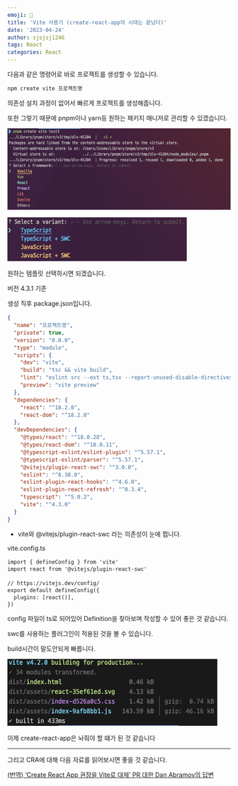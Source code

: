 ```yaml
---
emoji: 🍪
title: 'Vite 사용기 (create-react-app의 시대는 끝났다)'
date: '2023-04-24'
author: sjsjsj1246
tags: React
categories: React
---
```


다음과 같은 명령어로 바로 프로젝트를 생성할 수 있습니다.

```bash
npm create vite 프로젝트명
```

의존성 설치 과정이 없어서 빠르게 프로젝트를 생성해줍니다.

또한 그렇기 때문에 pnpm이나 yarn등 원하는 패키지 매니저로 관리할 수 있겠습니다.

![Untitled](./Untitled.png)

![Untitled](./Untitled%201.png)

원하는 템플릿 선택하시면 되겠습니다.

버전 4.3.1 기준

생성 직후 package.json입니다.

```json
{
  "name": "프로젝트명",
  "private": true,
  "version": "0.0.0",
  "type": "module",
  "scripts": {
    "dev": "vite",
    "build": "tsc && vite build",
    "lint": "eslint src --ext ts,tsx --report-unused-disable-directives --max-warnings 0",
    "preview": "vite preview"
  },
  "dependencies": {
    "react": "^18.2.0",
    "react-dom": "^18.2.0"
  },
  "devDependencies": {
    "@types/react": "^18.0.28",
    "@types/react-dom": "^18.0.11",
    "@typescript-eslint/eslint-plugin": "^5.57.1",
    "@typescript-eslint/parser": "^5.57.1",
    "@vitejs/plugin-react-swc": "^3.0.0",
    "eslint": "^8.38.0",
    "eslint-plugin-react-hooks": "^4.6.0",
    "eslint-plugin-react-refresh": "^0.3.4",
    "typescript": "^5.0.2",
    "vite": "^4.3.0"
  }
}
```

- vite와 @vitejs/plugin-react-swc 라는 의존성이 눈에 띕니다.

vite.config.ts

```tsx
import { defineConfig } from 'vite'
import react from '@vitejs/plugin-react-swc'

// https://vitejs.dev/config/
export default defineConfig({
  plugins: [react()],
})
```

config 파일이 ts로 되어있어 Definition을 찾아보며 작성할 수 있어 좋은 것 같습니다.

swc를 사용하는 플러그인이 적용된 것을 볼 수 있습니다.

build시간이 말도안되게 빠릅니다.

![Untitled](./Untitled%202.png)

이제 create-react-app은 놔줘야 할 떄가 된 것 같습니다

---

그리고 CRA에 대해 다음 자료를 읽어보시면 좋을 것 같습니다.

[(번역) ‘Create React App 권장을 Vite로 대체’ PR 대한 Dan Abramov의 답변](https://junghan92.medium.com/번역-create-react-app-권장을-vite로-대체-pr-대한-dan-abramov의-답변-3050b5678ac8)
